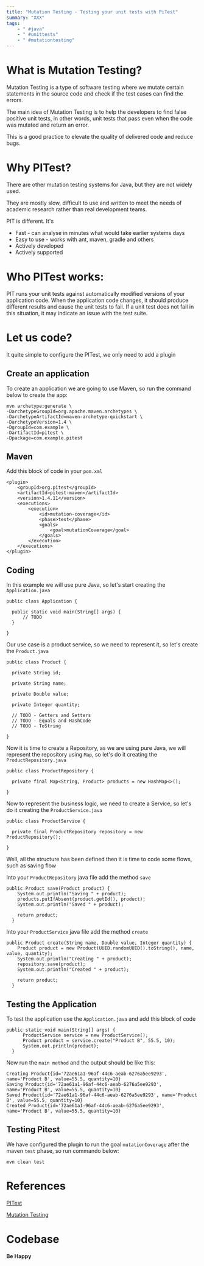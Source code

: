 ```yaml
---
title: "Mutation Testing - Testing your unit tests with PiTest"
summary: "XXX"
tags:
    - " #java"
    - " #unittests"
    - " #mutationtesting"
---
```


# What is Mutation Testing?

Mutation Testing is a type of software testing where we mutate certain statements in the source code and check if the test cases can find the errors.

The main idea of Mutation Testing is to help the developers to find false positive unit tests, in other words, unit tests that pass even when the code was mutated and return an error.

This is a good practice to elevate the quality of delivered code and reduce bugs.

# Why PITest?

There are other mutation testing systems for Java, but they are not widely used.

They are mostly slow, difficult to use and written to meet the needs of academic research rather than real development teams.

PIT is different. It's

* Fast - can analyse in minutes what would take earlier systems days
* Easy to use - works with ant, maven, gradle and others
* Actively developed
* Actively supported

# Who PITest works:

PIT runs your unit tests against automatically modified versions of your application code. When the application code changes, it should produce different results and cause the unit tests to fail. If a unit test does not fail in this situation, it may indicate an issue with the test suite.

# Let us code?

It quite simple to configure the PITest, we only need to add a plugin 

## Create an application

To create an application we are going to use Maven, so run the command below to create the app:

```
mvn archetype:generate \
-DarchetypeGroupId=org.apache.maven.archetypes \
-DarchetypeArtifactId=maven-archetype-quickstart \
-DarchetypeVersion=1.4 \
-DgroupId=com.example \
-DartifactId=pitest \
-Dpackage=com.example.pitest
```

## Maven

Add this block of code in your `pom.xml`

```
<plugin>
    <groupId>org.pitest</groupId>
    <artifactId>pitest-maven</artifactId>
    <version>1.4.11</version>
    <executions>
        <execution>
            <id>mutation-coverage</id>
            <phase>test</phase>
            <goals>
                <goal>mutationCoverage</goal>
            </goals>
        </execution>
    </executions>
</plugin>
```

## Coding

In this example we will use pure Java, so let's start creating the `Application.java`

```
public class Application {

  public static void main(String[] args) {
      // TODO
  }

}
```

Our use case is a product service, so we need to represent it, so let's create the `Product.java`

```
public class Product {

  private String id;

  private String name;

  private Double value;

  private Integer quantity;

  // TODO - Getters and Setters
  // TODO - Equals and HashCode
  // TODO - ToString

}
```

Now it is time to create a Repository, as we are using pure Java, we will represent the repository 
using `Map`, so let's do it creating the `ProductRepository.java`

```
public class ProductRepository {

  private final Map<String, Product> products = new HashMap<>();

}
```

Now to represent the business logic, we need to create a Service,  so let's do it creating the 
`ProductService.java`

```
public class ProductService {

  private final ProductRepository repository = new ProductRepository();

}
```

Well, all the structure has been defined then it is time to code some flows, such as saving flow

Into your `ProductRepository` java file add the method `save`

```
public Product save(Product product) {
    System.out.println("Saving " + product);
    products.putIfAbsent(product.getId(), product);
    System.out.println("Saved " + product);

    return product;
  }
```

Into your `ProductService` java file add the method `create`

```
public Product create(String name, Double value, Integer quantity) {
    Product product = new Product(UUID.randomUUID().toString(), name, value, quantity);
    System.out.println("Creating " + product);
    repository.save(product);
    System.out.println("Created " + product);

    return product;
  }
```

## Testing the Application

To test the application use the `Application.java` and add this block of code

```
public static void main(String[] args) {
      ProductService service = new ProductService();
      Product product = service.create("Product B", 55.5, 10);
      System.out.println(product);
  }
```

Now run the `main method` and the output should be like this:

```
Creating Product{id='72ae61a1-96af-44c6-aeab-6276a5ee9293', name='Product B', value=55.5, quantity=10}
Saving Product{id='72ae61a1-96af-44c6-aeab-6276a5ee9293', name='Product B', value=55.5, quantity=10}
Saved Product{id='72ae61a1-96af-44c6-aeab-6276a5ee9293', name='Product B', value=55.5, quantity=10}
Created Product{id='72ae61a1-96af-44c6-aeab-6276a5ee9293', name='Product B', value=55.5, quantity=10}
```

## Testing Pitest

We have configured the plugin to run the goal `mutationCoverage` after the maven `test` phase, so run commando below: 

`mvn clean test`

# References

[PITest](https://pitest.org/)

[Mutation Testing](https://www.guru99.com/mutation-testing.html)

# Codebase

**Be Happy**